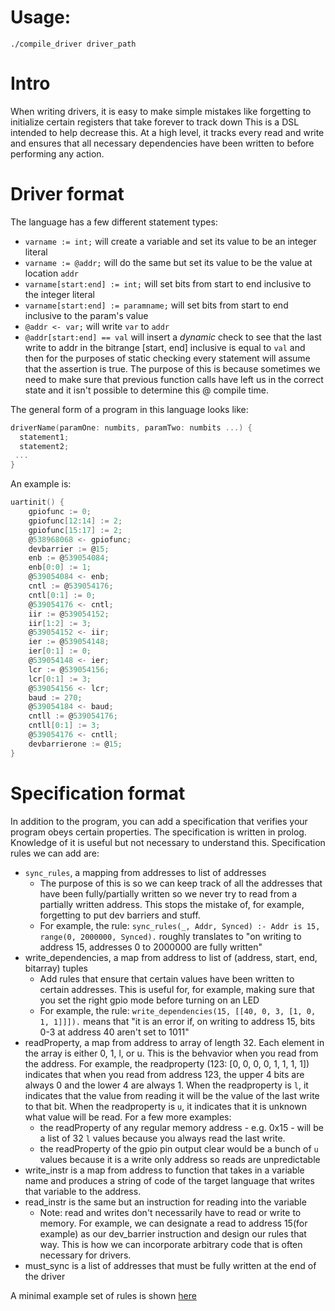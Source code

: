 # Usage:
`./compile_driver driver_path`

# Intro
When writing drivers, it is easy to
make simple mistakes like forgetting to initialize certain registers that take forever to track down
This is a DSL intended to help decrease this. At a high level, it tracks every read and write and ensures
that all necessary dependencies have been written to before performing any action. 

# Driver format
The language has a few different statement types:

- `varname := int;` will create a variable and set its value to be an integer literal
- `varname := @addr;` will do the same but set its value to be the value at location `addr`
- `varname[start:end] := int;` will set bits from start to end inclusive to the integer literal
- `varname[start:end] := paramname;` will set bits from start to end inclusive to the param's value
- `@addr <- var;` will write `var` to `addr`
- `@addr[start:end] == val` will insert a *dynamic* check to see that the last write to addr in the bitrange [start, end] inclusive is equal to `val` and then for the purposes of static checking every statement will assume that the assertion is true. The purpose of this is because sometimes we need to make sure that previous function calls have left us in the correct state and it isn't possible to determine this @ compile time. 


The general form of a program in this language looks like:
```c
driverName(paramOne: numbits, paramTwo: numbits ...) {
  statement1;
  statement2;
 ... 
}
```

An example is:
```c
uartinit() {
    gpiofunc := 0;
    gpiofunc[12:14] := 2;
    gpiofunc[15:17] := 2;
    @538968068 <- gpiofunc;
    devbarrier := @15;
    enb := @539054084;
    enb[0:0] := 1;
    @539054084 <- enb;
    cntl := @539054176;
    cntl[0:1] := 0;
    @539054176 <- cntl;
    iir := @539054152;
    iir[1:2] := 3;
    @539054152 <- iir;
    ier := @539054148;
    ier[0:1] := 0;
    @539054148 <- ier;
    lcr := @539054156;
    lcr[0:1] := 3;
    @539054156 <- lcr;
    baud := 270;
    @539054184 <- baud;
    cntll := @539054176;
    cntll[0:1] := 3;
    @539054176 <- cntll;
    devbarrierone := @15;
}
```

# Specification format
In addition to the program, you can add a specification that verifies your program obeys certain properties.
The specification is written in prolog. Knowledge of it is useful but not necessary to understand this. 
Specification rules we can add are: 

- `sync_rules`, a mapping from addresses to list of addresses
  - The purpose of this is so we can keep track of all the addresses that have been fully/partially written so we never try to read from a partially written address. This stops the mistake of, for example, forgetting to put dev barriers and stuff.
  - For example, the rule: `sync_rules(_, Addr, Synced) :- Addr is 15, range(0, 2000000, Synced).` roughly translates to "on writing to address 15, addresses 0 to 2000000 are fully written"
- write_dependencies, a map from address to list of (address, start, end, bitarray) tuples
  - Add rules that ensure that certain values have been written to certain addresses. This is useful for, for example, making sure that you set the right gpio mode before turning on an LED
  - For example, the rule: `write_dependencies(15, [[40, 0, 3, [1, 0, 1, 1]]]).` means that "it is an error if, on writing to address 15, bits 0-3 at address 40 aren't set to 1011"
- readProperty, a map from address to array of length 32. Each element in the array is either 0, 1, l, or u. This is the behvavior when you read from the address. For example, the readproperty (123: [0, 0, 0, 0, 1, 1, 1, 1]) indicates that when you read from address 123, the upper 4 bits are always 0 and the lower 4 are always 1. When the readproperty is `l`, it indicates that the value from reading it will be the value of the last write to that bit. When the readproperty is `u`, it indicates that it is unknown what value will be read. For a few more examples:
  - the readProperty of any regular memory address - e.g. 0x15 - will be a list of 32 `l` values because you always read the last write.
  - the readProperty of the gpio pin output clear would be a bunch of `u` values because it is a write only address so reads are unpredictable
- write_instr is a map from address to function that takes in a variable name and produces a string of code of the target language that writes that variable to the address.
- read_instr is the same but an instruction for reading into the variable
  - Note: read and writes don't necessarily have to read or write to memory. For example, we can designate a read to address 15(for example) as our dev_barrier instruction and design our rules that way. This is how we can incorporate arbitrary code that is often necessary for drivers.
- must_sync is a list of addresses that must be fully written at the end of the driver

A minimal example set of rules is shown [here](src/compiler/rules.pl)